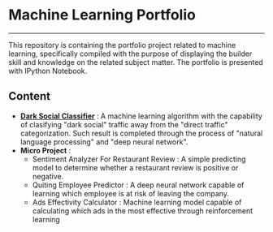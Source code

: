 # Machine Learning Portfolio
***
This repository is containing the portfolio project related to machine learning, specifically compiled with the purpose of displaying the builder skill and knowledge on the related subject matter. The portfolio is presented with IPython Notebook.

## Content
- __[Dark Social Classifier](https://github.com/walmondsh/Dark-Classifier/blob/master/Dark_Social_Classifier.ipynb)__ : A machine learning algorithm with the capability of clasifying "dark social" traffic away from the "direct traffic" categorization. Such result is completed through the process of "natural language processing" and "deep neural network".
- __Micro Project__ :
  - Sentiment Analyzer For Restaurant Review : A simple predicting model to determine whether a restaurant review is positive or negative.
  - Quiting Employee Predictor : A deep neural network capable of learning which employee is at risk of leaving the company.
  - Ads Effectivity Calculator : Machine learning model capable of calculating which ads in the most effective through reinforcement    learning
